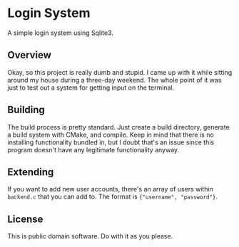 # Login System

A simple login system using Sqlite3.

## Overview

Okay, so this project is really dumb and stupid. I came up with it while
sitting around my house during a three-day weekend. The whole point of it was
just to test out a system for getting input on the terminal.

## Building

The build process is pretty standard. Just create a build directory, generate a
build system with CMake, and compile. Keep in mind that there is no installing
functionality bundled in, but I doubt that's an issue since this program
doesn't have any legitimate functionality anyway.

## Extending

If you want to add new user accounts, there's an array of users within
`backend.c` that you can add to. The format is `{"username", "password"}`.

## License

This is public domain software. Do with it as you please.
